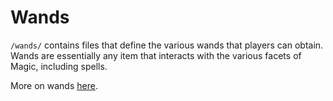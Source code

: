 # Wands

`/wands/` contains files that define the various wands that players can obtain. Wands are essentially any item that interacts with the various facets of Magic, including spells.

More on wands [here](https://github.com/elBukkit/MagicPlugin/wiki/Custom-Wands).
